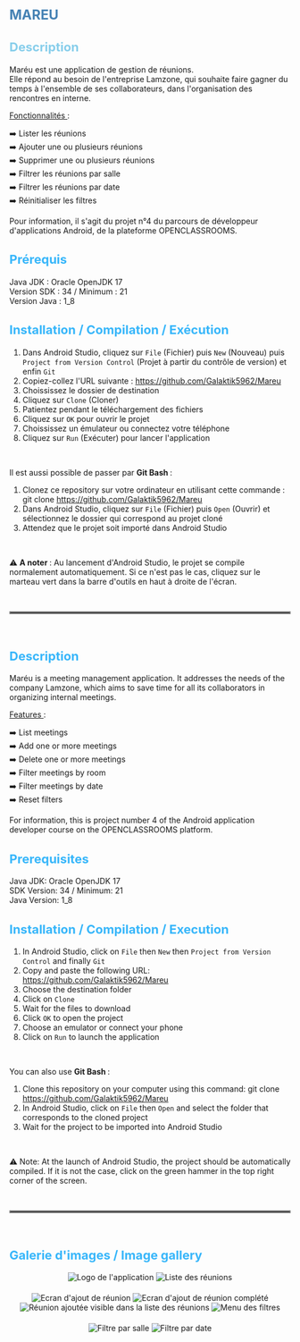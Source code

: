 <h1 style="color: steelblue; font-size: 24px;"> <strong> MAREU </strong> </h1>

<h2 style="color: skyblue; font-size: 22px;"> <strong> Description </strong> </h2>

Maréu est une application de gestion de réunions. <br>
Elle répond au besoin de l'entreprise Lamzone, qui souhaite faire gagner du temps à l'ensemble de ses collaborateurs, dans l'organisation des rencontres en interne. 

<ins> Fonctionnalités </ins> :

➡️ Lister les réunions <br>
➡️ Ajouter une ou plusieurs réunions <br>
➡️ Supprimer une ou plusieurs réunions <br>
➡️ Filtrer les réunions par salle <br>
➡️ Filtrer les réunions par date <br>
➡️ Réinitialiser les filtres

Pour information, il s'agit du projet n°4 du parcours de développeur d'applications Android, de la plateforme OPENCLASSROOMS.

<h2 style="color: #37B6FA; font-size: 22px;"> <strong> Prérequis </strong> </h2>

Java JDK : Oracle OpenJDK 17 <br>
Version SDK : 34 / Minimum : 21 <br>
Version Java : 1_8

<h2 style="color: #37B6FA; font-size: 22px;"> <strong> Installation / Compilation / Exécution </strong> </h2>

1. Dans Android Studio, cliquez sur `File` (Fichier) puis `New` (Nouveau) puis `Project from Version Control` (Projet à partir du contrôle de version) et enfin `Git`
2. Copiez-collez l'URL suivante : https://github.com/Galaktik5962/Mareu
3. Choississez le dossier de destination
4. Cliquez sur `Clone` (Cloner)
5. Patientez pendant le téléchargement des fichiers
6. Cliquez sur `OK` pour ouvrir le projet
7. Choississez un émulateur ou connectez votre téléphone
8. Cliquez sur `Run` (Exécuter) pour lancer l'application 

<br>

Il est aussi possible de passer par <strong> Git Bash </strong> : 

1. Clonez ce repository sur votre ordinateur en utilisant cette commande : git clone https://github.com/Galaktik5962/Mareu
2. Dans Android Studio, cliquez sur `File` (Fichier) puis `Open` (Ouvrir) et sélectionnez le dossier qui correspond au projet cloné
3. Attendez que le projet soit importé dans Android Studio 

<br>

⚠️ <strong> A noter </strong> : Au lancement d'Android Studio, le projet se compile normalement automatiquement. Si ce n'est pas le cas, cliquez sur le marteau vert dans la barre d'outils en haut à droite de l'écran.

<br>

<hr style="border: 2px solid grey;">

<br>

<h2 style="color: #37B6FA; font-size: 22px;"> <strong> Description </strong> </h2>

Maréu is a meeting management application. It addresses the needs of the company Lamzone, which aims to save time for all its collaborators in organizing internal meetings.

<ins> Features </ins>:

➡️ List meetings <br>
➡️ Add one or more meetings <br>
➡️ Delete one or more meetings <br>
➡️ Filter meetings by room <br>
➡️ Filter meetings by date <br>
➡️ Reset filters <br>

For information, this is project number 4 of the Android application developer course on the OPENCLASSROOMS platform.

<h2 style="color: #37B6FA; font-size: 22px;"> <strong> Prerequisites </strong> </h2>

Java JDK: Oracle OpenJDK 17 <br>
SDK Version: 34 / Minimum: 21 <br>
Java Version: 1_8

<h2 style="color: #37B6FA; font-size: 22px;"> <strong> Installation / Compilation / Execution </strong> </h2>

1. In Android Studio, click on `File` then `New` then `Project from Version Control` and finally `Git`
2. Copy and paste the following URL: https://github.com/Galaktik5962/Mareu
3. Choose the destination folder
4. Click on `Clone`
5. Wait for the files to download
6. Click `OK` to open the project
7. Choose an emulator or connect your phone
8. Click on `Run` to launch the application

<br>

You can also use <strong> Git Bash </strong>:

1. Clone this repository on your computer using this command: git clone https://github.com/Galaktik5962/Mareu
2. In Android Studio, click on `File` then `Open` and select the folder that corresponds to the cloned project
3. Wait for the project to be imported into Android Studio

<br>

⚠️ Note: At the launch of Android Studio, the project should be automatically compiled. If it is not the case, click on the green hammer in the top right corner of the screen.

<br>

<hr style="border: 2px solid grey;">

<br>

<h2 style="color: #37B6FA; font-size: 22px;"> <strong> Galerie d'images / Image gallery </strong> </h2>

<div style="text-align: center; margin-bottom: 20px">
  <img src="pictures_for_readme/icon_of_app.jpg" alt="Logo de l'application">
  <img src="pictures_for_readme/list_of_meetings.jpg" alt="Liste des réunions">
</div>

<div style="text-align: center;">
  <img src="pictures_for_readme/add_layout.jpg" alt="Ecran d'ajout de réunion">
  <img src="pictures_for_readme/add_layout_complete.jpg" alt="Ecran d'ajout de réunion complété">
  
</div>

<div style="text-align: center;">
<img src="pictures_for_readme/added_meeting.jpg" alt="Réunion ajoutée visible dans la liste des réunions">
<img src="pictures_for_readme/menu_of_filters.jpg" alt="Menu des filtres">
</div>

<div style="text-align: center; margin-top: 20px;">
<img src="pictures_for_readme/filter_by_room.jpg" alt="Filtre par salle">
<img src="pictures_for_readme/filter_by_date.jpg" alt="Filtre par date">
</div>
